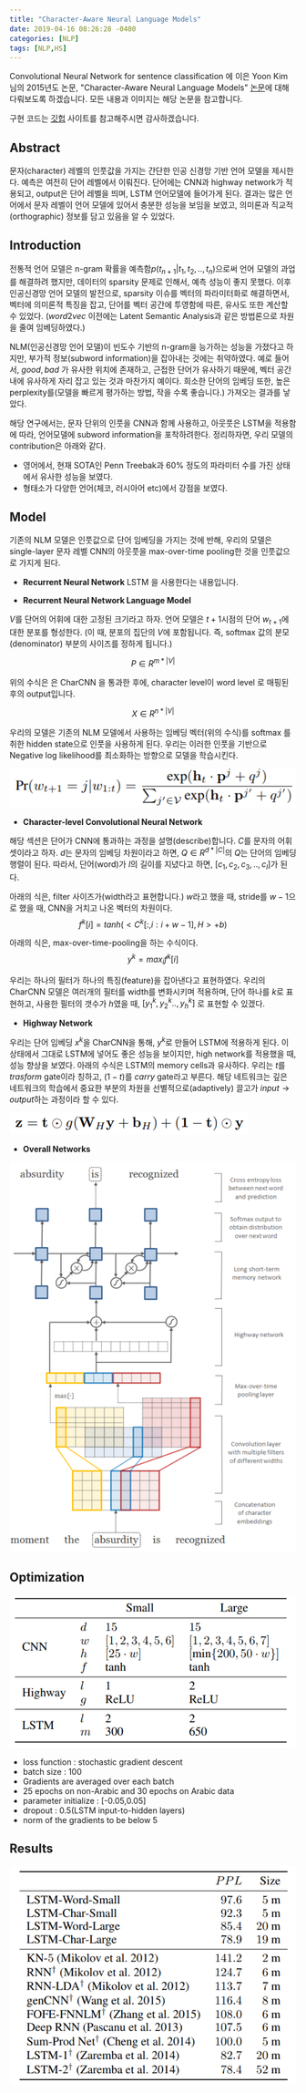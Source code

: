 ```yaml
---
title: "Character-Aware Neural Language Models"
date: 2019-04-16 08:26:28 -0400
categories: [NLP]
tags: [NLP,HS]
---
```


Convolutional Neural Network for sentence classification 에 이은 Yoon Kim 님의 2015년도 논문, "Character-Aware Neural Language Models" [논문](https://arxiv.org/pdf/1508.06615.pdf)에 대해 다뤄보도록 하겠습니다. 모든 내용과 이미지는 해당 논문을 참고합니다.

구현 코드는 [깃헙](https://github.com/hskimim/Natural_language_Processing_self_study/tree/master/Char_CNN_for_Language_Modeling) 사이트를 참고해주시면 감사하겠습니다.

## Abstract

문자(character) 레벨의 인풋값을 가지는 간단한 인공 신경망 기반 언어 모델을 제시한다. 예측은 여전히 단어 레벨에서 이뤄진다. 단어에는 CNN과 highway network가 적용되고, output은 단어 레벨을 띄며, LSTM 언어모델에 들어가게 된다. 결과는 많은 언어에서 문자 레벨이 언어 모델에 있어서 충분한 성능을 보임을 보였고, 의미론과 직교적(orthographic) 정보를 담고 있음을 알 수 있었다.

## Introduction

전통적 언어 모델은 n-gram 확률을 예측함$p(t_{n+1}|t_{1},t_{2},..,t_{n})$으로써 언어 모델의 과업를 해결하려 했지만, 데이터의 sparsity 문제로 인해서, 예측 성능이 좋지 못했다. 이후 인공신경망 언어 모델의 발전으로, sparsity 이슈를 벡터의 파라미터화로 해결하면서, 벡터에 의미론적 특징을 잡고, 단어를 벡터 공간에 투영함에 따른, 유사도 또한 계산할 수 있었다. ($word2vec$ 이전에는 Latent Semantic Analysis과 같은 방법론으로 차원을 줄여 임베딩하였다.)

NLM(인공신경망 언어 모델)이 빈도수 기반의 n-gram을 능가하는 성능을 가졌다고 하지만, 부가적 정보(subword information)을 잡아내는 것에는 취약하였다. 예로 들어서, $good,bad$ 가 유사한 위치에 존재하고, 근접한 단어가 유사하기 때문에, 벡터 공간 내에 유사하게 자리 잡고 있는 것과 마찬가지 예이다. 희소한 단어의 임베딩 또한, 높은 perplexity를(모델을 빠르게 평가하는 방법, 작을 수록 좋습니다.) 가져오는 결과를 낳았다.

해당 연구에서는, 문자 단위의 인풋을 CNN과 함께 사용하고, 아웃풋은 LSTM을 적용함에 따라, 언어모델에 subword information을 포착하려한다. 정리하자면, 우리 모델의 contribution은 아래와 같다.
- 영어에서, 현재 SOTA인 Penn Treebak과 60% 정도의 파라미터 수를 가진 상태에서 유사한 성능을 보였다.
- 형태소가 다양한 언어(체코, 러시아어 etc)에서 강점을 보였다.

## Model
기존의 NLM 모델은 인풋값으로 단어 임베딩을 가지는 것에 반해, 우리의 모델은 single-layer 문자 레벨 CNN의 아웃풋을 max-over-time pooling한 것을 인풋값으로 가지게 된다.

- **Recurrent Neural Network**
LSTM 을 사용한다는 내용입니다.

- **Recurrent Neural Network Language Model**

$V$를 단어의 어휘에 대한 고정된 크기라고 하자. 언어 모델은 $t+1$시점의 단어 $w_{t+1}$에 대한 분포를 형성한다. (이 때, 분포의 집단의 $V$에 포함됩니다. 즉, softmax 값의 분모(denominator) 부분의 사이즈를 정하게 됩니다.)

$$P ∈ R^{m*|V|}$$

위의 수식은 은 CharCNN 을 통과한 후에, character level이 word level 로 매핑된 후의 output입니다.

$$X ∈ R^{n*|V|}$$

우리의 모델은 기존의 NLM 모델에서 사용하는 임베딩 벡터(위의 수식)를 softmax 를 취한 hidden state으로 인풋을 사용하게 된다. 우리는 이러한 인풋을 기반으로 Negative log likelihood를 최소화하는 방향으로 모델을 학습시킨다.

<img src = "/images/post_img/markdown-img-paste-20190415212400276.png">

- **Character-level Convolutional Neural Network**

해당 섹션은 단어가 CNN에 통과하는 과정을 설명(describe)합니다.
$C$를 문자의 어휘 셋이라고 하자. $d$는 문자의 임베딩 차원이라고 하면, $Q ∈ R^{d*|C|}$의 $Q$는 단어의 임베딩 행렬이 된다. 따라서, 단어(word)가 $l$의 길이를 지녔다고 하면, $[c_{1},c_{2},c_{3},..,c_{l}]$가 된다.

아래의 식은, filter 사이즈가(width라고 표현합니다.) $w$라고 했을 때, stride를 $w-1$으로 했을 때, CNN을 거치고 나온 벡터의 차원이다.
$$f^{k}[i] = tanh(<C^{k}[:,i:i+w-1],H>+b)$$

아래의 식은, max-over-time-pooling을 하는 수식이다.
$$y^{k} = max_{i}f^{k}[i]$$

우리는 하나의 필터가 하나의 특징(feature)을 잡아낸다고 표현하였다. 우리의 CharCNN 모델은 여러개의 필터를 width를 변화시키며 적용하며, 단어 하나를 $k$로 표현하고, 사용한 필터의 갯수가 $h$였을 때, $[y_{1}^{k},y_{2}^{k}..,y_{h}^{k}]$ 로 표현할 수 있겠다.

- **Highway Network**

우리는 단어 임베딩 $x^{k}$을 CharCNN을 통해, $y^{k}$로 만들어 LSTM에 적용하게 된다. 이 상태에서 그대로 LSTM에 넣어도 좋은 성능을 보이지만, high network를 적용했을 때, 성능 향상을 보였다. 아래의 수식은 LSTM의 memory cells과 유사하다. 우리는 $t$를 $trasform$ gate이라 칭하고, $(1-t)$를 $carry$ gate라고 부른다. 해당 네트워크는 깊은 네트워크의 학습에서 중요한 부분의 차원을 선별적으로(adaptively) 끌고가 $input \rightarrow output$하는 과정이라 할 수 있다.

<img src = "/images/post_img/markdown-img-paste-20190415215341493.png">

- **Overall Networks**
<img src = "/images/post_img/markdown-img-paste-20190415211740854.png">

## Optimization

<img src = "/images/post_img/markdown-img-paste-20190415220044318.png">

- loss function :  stochastic gradient descent
- batch size : 100
- Gradients are averaged over each batch
- 25 epochs on non-Arabic and 30 epochs on Arabic data
- parameter initialize : [-0.05,0.05]
- dropout : 0.5(LSTM input-to-hidden layers)
- norm of the gradients to be below 5

## Results

<img src = "/images/post_img/markdown-img-paste-20190415220127188.png">
